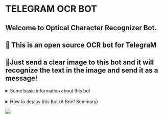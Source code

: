 # TELEGRAM OCR BOT

## Welcome to Optical Character Recognizer Bot. 

## 🤏 This is an open source OCR bot for TelegraM
## 🤏Just send a clear image to this bot and it will recognize the text in the image and send it as a message!

<details>
  <summary> Some basic information about this bot </summary>

```
THIS BOT ONLY NEES YOUR
🤞 TELEGRAM BOT TOKEN &,
🤞 CLOUDMERSIVE OCR API
```

#### limitations
> cloudmersive api provides only 1000 images for free ( per month)
> solution:
>> just u can create a new account & use the new api which will provides u 2000 images.. etc,etc,etc.. you can create many cloudmersive account as msny as you need..🙄

> another problem is that heroku provides only 550dynos for free (per month)
>> you can transfer your heroku account whenever you finished your dyno..😂

</details>
⠀
⠀
<details>
  <summary> How to deploy this Bot (A Brief Summary) </summary>
  
I Don't have any time to waste..😒
Due to some works on other bots..

Just Fork it and deploy on heroku.. 
> if u have any doubts or bug msg me on [telegram](t.me/nabilanavab)
</details>

![](https://telegra.ph/file/58dc9864d6e68e74e817e.jpg)


